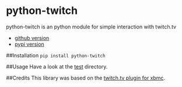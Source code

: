python-twitch
==================

python-twitch is an python module for simple interaction with twitch.tv

* [github version]
* [pypi version]

##Installation
`pip install python-twitch`

##Usage
Have a look at the [test](https://github.com/ingwinlu/python-twitch/tree/master/test) directory.

##Credits
This library was based on the [twitch.tv plugin for xbmc](https://github.com/StateOfTheArt89/Twitch.tv-on-XBMC).

[pypi version]: https://pypi.python.org/pypi/python-twitch/
[github version]: https://github.com/ingwinlu/python-twitch/